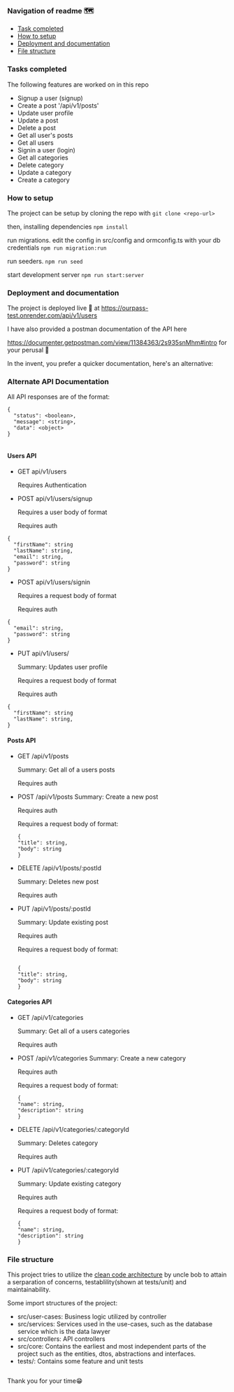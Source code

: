 ### Navigation of readme 🗺️

- [Task completed](#tasks-completed)
- [How to setup](#how-to-setup)
- [Deployment and documentation](#deployment-and-documentation)
- [File structure](#file-structure)

### Tasks completed

The following features are worked on in this repo

- Signup a user (signup)
- Create a post '/api/v1/posts'
- Update user profile
- Update a post
- Delete a post
- Get all user's posts
- Get all users
- Signin a user (login)
- Get all categories
- Delete category
- Update a category
- Create a category

### How to setup

The project can be setup by cloning the repo with
`git clone <repo-url>`

then, installing dependencies
`npm install`

run migrations. edit the config in src/config and ormconfig.ts with your db credentials
`npm run migration:run`

run seeders.
`npm run seed`

start development server
`npm run start:server`

### Deployment and documentation

The project is deployed live 🚀 at https://ourpass-test.onrender.com/api/v1/users

I have also provided a postman documentation of the API here

https://documenter.getpostman.com/view/11384363/2s935snMhm#intro for your perusal 📝

In the invent, you prefer a quicker documentation, here's an alternative: 

### Alternate API Documentation

All API responses are of the format:

```
{
  "status": <boolean>,
  "message": <string>,
  "data": <object>
}


```

#### Users API

- GET api/v1/users

  Requires Authentication

- POST api/v1/users/signup

  Requires a user body of format

  Requires auth

```
{
  "firstName": string
  "lastName": string,
  "email": string,
  "password": string
}
```

- POST api/v1/users/signin

  Requires a request body of format

  Requires auth

```
{
  "email": string,
  "password": string
}

```

- PUT api/v1/users/

  Summary: Updates user profile

  Requires a request body of format

  Requires auth

```
{
  "firstName": string
  "lastName": string,
}

```

#### Posts API

- GET /api/v1/posts

  Summary: Get all of a users posts

  Requires auth

- POST /api/v1/posts
  Summary: Create a new post

  Requires auth

  Requires a request body of format:

  ```
  {
  "title": string,
  "body": string
  }
  ```

- DELETE /api/v1/posts/:postId

  Summary: Deletes new post

  Requires auth

- PUT /api/v1/posts/:postId

  Summary: Update existing post

  Requires auth

  Requires a request body of format:

  ```

  {
  "title": string,
  "body": string
  }

  ```

#### Categories API

- GET /api/v1/categories

  Summary: Get all of a users categories

  Requires auth

- POST /api/v1/categories
  Summary: Create a new category

  Requires auth

  Requires a request body of format:

  ```
  {
  "name": string,
  "description": string
  }
  ```

- DELETE /api/v1/categories/:categoryId

  Summary: Deletes category

  Requires auth

- PUT /api/v1/categories/:categoryId

  Summary: Update existing category

  Requires auth

  Requires a request body of format:

  ```
  {
  "name": string,
  "description": string
  }
  ```

### File structure

This project tries to utilize the [clean code architecture](http://blog.cleancoder.com/uncle-bob/2012/08/13/the-clean-architecture.html) by uncle bob to attain a serparation of concerns, testablility(shown at tests/unit) and maintainability.

Some import structures of the project:

- src/user-cases: Business logic utilized by controller
- src/services: Services used in the use-cases, such as the database service which is the data lawyer
- src/controllers: API controllers
- src/core: Contains the earliest and most independent parts of the project such as the entities, dtos, abstractions and interfaces.
- tests/: Contains some feature and unit tests

```

```

Thank you for your time😁

